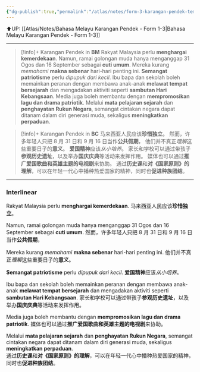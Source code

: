 ```yaml
---
{"dg-publish":true,"permalink":"/atlas/notes/form-3-karangan-pendek-tema-05-menyemarakkan-semangat-patriotisme/"}
---
```


⬆️UP: [[Atlas/Notes/Bahasa Melayu Karangan Pendek - Form 1-3\|Bahasa Melayu Karangan Pendek - Form 1-3]]

---

> [!info]+ Karangan Pendek in **BM**
Rakyat Malaysia perlu **menghargai kemerdekaan**. 
Namun, ramai golongan muda hanya menganggap 31 Ogos dan 16 September sebagai **cuti umum**. 
Mereka kurang *memahami* **makna sebenar** hari-hari penting ini. 
**Semangat patriotisme** perlu *dipupuk dari kecil*. 
Ibu bapa dan sekolah boleh memainkan peranan dengan membawa anak-anak **melawat tempat bersejarah** dan mengadakan aktiviti seperti **sambutan Hari Kebangsaan**. 
Media juga boleh membantu dengan **mempromosikan lagu dan drama patriotik**. 
Melalui **mata pelajaran sejarah** dan **penghayatan Rukun Negara**, semangat cintakan negara dapat ditanam dalam diri generasi muda, sekaligus **meningkatkan perpaduan**.  

> [!info]+ Karangan Pendek in **BC**
⻢来⻄亚⼈⺠应该**珍惜独⽴**。
然⽽，许多年轻⼈只把 8 月 31 日和 9 月 16 日当作**公共假期**，
他们并不真正*理解*这些重要日子的**意义**。
**爱国精神**应该*从小培养*。 
家⻓和学校可以通过带孩子**参观历史遗址**，以及举办**国庆庆典**等活动来发挥作用。
媒体也可以通过**推广爱国歌曲和英雄主题的电视剧**来协助。
通过**历史课**和**对《国家原则》的理解**，可以在年轻一代心中播种热爱国家的精神，同时也**促进种族团结**。

---
### Interlinear

Rakyat Malaysia perlu **menghargai kemerdekaan**. 
⻢来⻄亚⼈⺠应该**珍惜独⽴**。

Namun, ramai golongan muda hanya menganggap 31 Ogos dan 16 September sebagai **cuti umum**. 
然⽽，许多年轻⼈只把 8 月 31 日和 9 月 16 日当作**公共假期**，

Mereka kurang *memahami* **makna sebenar** hari-hari penting ini. 
他们并不真正*理解*这些重要日子的**意义**。

**Semangat patriotisme** perlu *dipupuk dari kecil*. 
**爱国精神**应该*从小培养*。 

Ibu bapa dan sekolah boleh memainkan peranan dengan membawa anak-anak **melawat tempat bersejarah** dan mengadakan aktiviti seperti **sambutan Hari Kebangsaan**. 
家⻓和学校可以通过带孩子**参观历史遗址**，以及举办**国庆庆典**等活动来发挥作用。

Media juga boleh membantu dengan **mempromosikan lagu dan drama patriotik**. 
媒体也可以通过**推广爱国歌曲和英雄主题的电视剧**来协助。

Melalui **mata pelajaran sejarah** dan **penghayatan Rukun Negara**, semangat cintakan negara dapat ditanam dalam diri generasi muda, sekaligus **meningkatkan perpaduan**.  
通过**历史课**和**对《国家原则》的理解**，可以在年轻一代心中播种热爱国家的精神，同时也**促进种族团结**。

